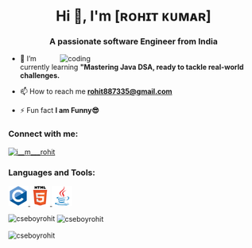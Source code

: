 <h1 align="center">Hi 👋, I'm [ʀᴏʜɪᴛ ᴋᴜᴍᴀʀ]</h1>
<h3 align="center">A passionate software Engineer from India</h3>
<img align="right"alt="coding"width="400"src="https://camo.githubusercontent.com/7de37139d0b4c1ce40865e799b446c0e963a3dd8fb68d239707237c40604fa3d/68747470733a2f2f63646e2e6472696262626c652e636f6d2f75736572732f3733303730332f73637265656e73686f74732f363538313234332f6176656e746f2e676966">

- 🌱 I’m currently learning **"Mastering Java DSA, ready to tackle real-world challenges.**

- 📫 How to reach me **rohit887335@gmail.com**

- ⚡ Fun fact **I am Funny😎**

<h3 align="left">Connect with me:</h3>
<p align="left">
<a href="https://instagram.com/i__m___rohit" target="blank"><img align="center" src="https://raw.githubusercontent.com/rahuldkjain/github-profile-readme-generator/master/src/images/icons/Social/instagram.svg" alt="i__m___rohit" height="30" width="40" /></a>
</p>

<h3 align="left">Languages and Tools:</h3>
<p align="left"> <a href="https://www.cprogramming.com/" target="_blank" rel="noreferrer"> <img src="https://raw.githubusercontent.com/devicons/devicon/master/icons/c/c-original.svg" alt="c" width="40" height="40"/> </a> <a href="https://www.w3.org/html/" target="_blank" rel="noreferrer"> <img src="https://raw.githubusercontent.com/devicons/devicon/master/icons/html5/html5-original-wordmark.svg" alt="html5" width="40" height="40"/> </a> <a href="https://www.java.com" target="_blank" rel="noreferrer"> <img src="https://raw.githubusercontent.com/devicons/devicon/master/icons/java/java-original.svg" alt="java" width="40" height="40"/> </a> </p>

<p><img align="left" src="https://github-readme-stats.vercel.app/api/top-langs?username=cseboyrohit&show_icons=true&locale=en&layout=compact" alt="cseboyrohit" /></p>

<p>&nbsp;<img align="center" src="https://github-readme-stats.vercel.app/api?username=cseboyrohit&show_icons=true&locale=en" alt="cseboyrohit" /></p>

<p><img align="center" src="https://github-readme-streak-stats.herokuapp.com/?user=cseboyrohit&" alt="cseboyrohit" /></p>
